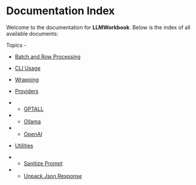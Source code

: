 # Documentation Index

Welcome to the documentation for **LLMWorkbook**. Below is the index of all available documents:

Topics - 
- [Batch and Row Processing](Batch%20and%20Row%20Processing.md)
- [CLI Usage](CLI%20Usage.md)
- [Wrapping](wrapping.md)

- [Providers](Providers)
- - [GPTALL](Providers/Gpt4All.md)
- - [Ollama](Providers/Ollama.md)
- - [OpenAI](Providers/OpenAI.md)

- [Utilities](Utilities)
- - [Sanitize Prompt](Utilities/Sanitize%20Prompt.md)
- - [Unpack Json Response](Utilities/Unpack%20Json%20Response.md)



